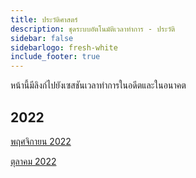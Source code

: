 ```yaml
---
title: ประวัติศาสตร์
description: ชุดระบบอัตโนมัติเวลาทําการ - ประวัติ
sidebar: false
sidebarlogo: fresh-white
include_footer: true
---
```

หน้านี้มีลิงก์ไปยังเซสชันเวลาทําการในอดีตและในอนาคต

## 2022

[พฤศจิกายน 2022](/th/office-hours/november-2022)

[ตุลาคม 2022](/th/office-hours/october-2022)
